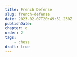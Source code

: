 ```yaml
---
title: French Defense
slug: french-defense
date: 2023-02-07T20:49:51.230Z
publishDate:
chapter: o
order: 2
tags:
    - chess
draft: true
---
```

